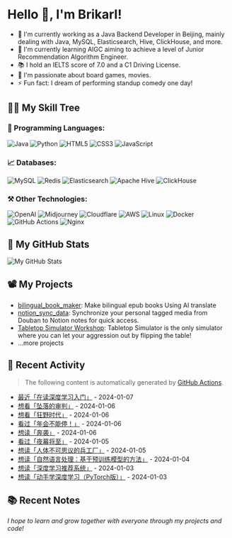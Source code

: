 # Hello 👋, I'm Brikarl!

- 🔭 I'm currently working as a Java Backend Developer in Beijing, mainly dealing with Java, MySQL, Elasticsearch, Hive,
  ClickHouse, and more.
- 🌱 I'm currently learning AIGC aiming to achieve a level of Junior Recommendation Algorithm Engineer.
- 📚 I hold an IELTS score of 7.0 and a C1 Driving License.
- 💬 I'm passionate about board games, movies.
- ⚡ Fun fact: I dream of performing standup comedy one day!

## 🧑‍💻 My Skill Tree

### 📌 Programming Languages:

![Java](https://img.shields.io/badge/-Java-%23007396?style=flat-square&logo=redhat&logoColor=ffffff)
![Python](https://img.shields.io/badge/-Python-%233776AB?style=flat-square&logo=python&logoColor=ffffff)
![HTML5](https://img.shields.io/badge/-HTML5-%23E44D27?style=flat-square&logo=html5&logoColor=ffffff)
![CSS3](https://img.shields.io/badge/-CSS3-%231572B6?style=flat-square&logo=css3)
![JavaScript](https://img.shields.io/badge/-JavaScript-%23F7DF1C?style=flat-square&logo=javascript&logoColor=000000&labelColor=%23F7DF1C&color=%23FFCE5A)

### 📈 Databases:

![MySQL](https://img.shields.io/badge/-MySQL-%234479A1?style=flat-square&logo=mysql&logoColor=ffffff)
![Redis](https://img.shields.io/badge/-Redis-%23DC382D?style=flat-square&logo=redis&logoColor=ffffff)
![Elasticsearch](https://img.shields.io/badge/-Elasticsearch-%23005571?style=flat-square&logo=elasticsearch&logoColor=ffffff)
![Apache Hive](https://img.shields.io/badge/-Apache%20Hive-%23F7DF1C?style=flat-square&logo=apachehive&logoColor=000000&labelColor=%23F7DF1C&color=%23FFCE5A)
![ClickHouse](https://img.shields.io/badge/-ClickHouse-%23FD5750?style=flat-square&logo=clickhouse&logoColor=ffffff)

### ⚒️ Other Technologies:

![OpenAI](https://img.shields.io/badge/-OpenAI-%23412991?style=flat-square&logo=openai&logoColor=ffffff)
![Midjourney](https://img.shields.io/badge/-Midjourney-%1A285F?style=flat-square&logo=ship&logoColor=ffffff)
![Cloudflare](https://img.shields.io/badge/-Cloudflare-%23F48120?style=flat-square&logo=cloudflare&logoColor=ffffff)
![AWS](https://img.shields.io/badge/-AWS-%23232F3E?style=flat-square&logo=amazon-aws&logoColor=ffffff)
![Linux](https://img.shields.io/badge/-Linux-%23FCC624?style=flat-square&logo=linux&logoColor=%23ffffff)
![Docker](https://img.shields.io/badge/-Docker-%232496ED?style=flat-square&logo=docker&logoColor=ffffff)
![GitHub Actions](https://img.shields.io/badge/-GitHub%20Actions-%232088FF?style=flat-square&logo=github-actions&logoColor=ffffff)
![Nginx](https://img.shields.io/badge/-Nginx-%23269539?style=flat-square&logo=nginx&logoColor=ffffff)

## 🌟 My GitHub Stats

![My GitHub Stats](https://github-readme-stats.vercel.app/api?username=Brikarl&show_icons=true&icon_color=0366d6&bg_color=ffffff&hide_title=true&include_all_commits=true&count_private=true&hide_rank=true)

## 📽️ My Projects

- [bilingual_book_maker](https://github.com/yihong0618/bilingual_book_maker): Make bilingual epub books Using AI
  translate
- [notion_sync_data](https://github.com/Qliangw/notion_sync_data): Synchronize your personal tagged media from Douban to
  Notion notes for quick access.
- [Tabletop Simulator Workshop](https://steamcommunity.com/profiles/76561198321473749/myworkshopfiles/?appid=286160):
  Tabletop Simulator is the only simulator where you can let your aggression out by flipping the table!
- ...more projects

## 🤔 Recent Activity
> The following content is automatically generated by [GitHub Actions](https://github.com/Brikarl/Brikarl/actions).

<!-- douban starts -->
- [最近「在读深度学习入门」](https://book.douban.com/subject/30270959/) - 2024-01-07
- [想看「坠落的审判」](http://movie.douban.com/subject/35633650/) - 2024-01-06
- [想看「狂野时代」](http://movie.douban.com/subject/35416174/) - 2024-01-06
- [看过「年会不能停！」](http://movie.douban.com/subject/35725869/) - 2024-01-06
- [想读「奔袭」](https://book.douban.com/subject/36580720/) - 2024-01-06
- [看过「夜幕将至」](http://movie.douban.com/subject/35211474/) - 2024-01-05
- [想读「人体不可思议的兵工厂」](https://book.douban.com/subject/36609898/) - 2024-01-05
- [想读「自然语言处理：基于预训练模型的方法」](https://book.douban.com/subject/35531447/) - 2024-01-04
- [想读「深度学习推荐系统」](https://book.douban.com/subject/35013197/) - 2024-01-03
- [想读「动手学深度学习（PyTorch版）」](https://book.douban.com/subject/36142067/) - 2024-01-03
<!-- douban ends -->

## 📚 Recent Notes

<!-- notion starts -->

<!-- notion ends -->

*I hope to learn and grow together with everyone through my projects and code!*
